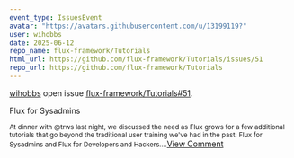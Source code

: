 ```yaml
---
event_type: IssuesEvent
avatar: "https://avatars.githubusercontent.com/u/13199119?"
user: wihobbs
date: 2025-06-12
repo_name: flux-framework/Tutorials
html_url: https://github.com/flux-framework/Tutorials/issues/51
repo_url: https://github.com/flux-framework/Tutorials
---
```


<a href='https://github.com/wihobbs' target='_blank'>wihobbs</a> open issue <a href='https://github.com/flux-framework/Tutorials/issues/51' target='_blank'>flux-framework/Tutorials#51</a>.

<p>Flux for Sysadmins</p><small>At dinner with @trws last night, we discussed the need as Flux grows for a few additional tutorials that go beyond the traditional user training we've had in the past: Flux for Sysadmins and Flux for Developers and Hackers....</small><a href='https://github.com/flux-framework/Tutorials/issues/51' target='_blank'>View Comment</a>
